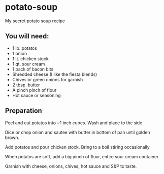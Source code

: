 # potato-soup
My secret potato soup recipe

## You will need:
- 1 lb. potatos
- 1 onion
- 1 lt. chicken stock
- 1 qt. sour cream
- 1 pack of bacon bits
- Shredded cheese (I like the fiesta blends)
- Chives or green onions for garnish
- 2 tbsp. butter
- A pinch pinch of flour
- Hot sauce or seasoning

## Preparation
Peel and cut potatos into ~1 inch cubes.  Wash and place to the side

Dice or chop onion and sautee with butter in bottom of pan until golden brown.

Add potatos and pour chicken stock. Bring to a boil stiring occasionally

When potatos are soft, add a big pinch of flour, entire sour cream container.

Garnish with cheese, onions, chives, hot sauce and S&P to taste.
